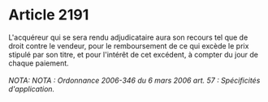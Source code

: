 # Article 2191

L'acquéreur qui se sera rendu adjudicataire aura son recours tel que de droit contre le vendeur, pour le remboursement de ce qui excède le prix stipulé par son titre, et pour l'intérêt de cet excédent, à compter du jour de chaque paiement.<br/><br/><i>NOTA:   NOTA : Ordonnance 2006-346 du 6 mars 2006 art. 57 : Spécificités d'application.</i>
